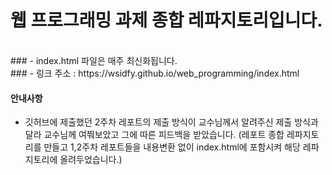 # 웹 프로그래밍 과제 종합 레파지토리입니다.
<br>
### - index.html 파일은 매주 최신화됩니다.<br>
### - 링크 주소 : https://wsidfy.github.io/web_programming/index.html<br>


#### 안내사항

- 깃허브에 제출했던 2주차 레포트의 제출 방식이 교수님께서 알려주신 제출 방식과 달라 교수님께 여쭤보았고 그에 따른 피드백을 받았습니다.
  (레포트 종합 레파지토리를 만들고 1,2주차 레포트들을 내용변환 없이 index.html에 포함시켜 해당 레파지토리에 올려두었습니다.)
